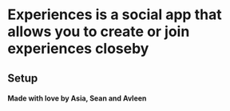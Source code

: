 # Experiences is a social app that allows you to create or join experiences closeby


## Setup


#### Made with love by Asia, Sean and Avleen
